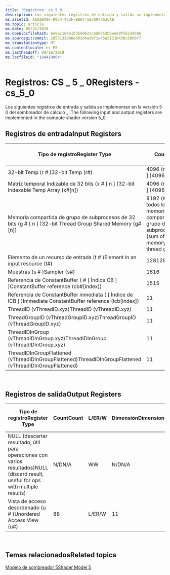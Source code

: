 ```yaml
---
title: 'Registros: cs_5_0'
description: Los siguientes registros de entrada y salida se implementan en la versión 5 0 del sombreador de cálculo \_ .
ms.assetid: A602BA9F-0934-472F-BB07-5E7A97763CAB
ms.topic: article
ms.date: 05/31/2018
ms.openlocfilehash: be9a1164a1b3b4d623ced8453bbee50f561d4666
ms.sourcegitcommit: 2d531328b6ed82d4ad971a45a5131b430c5866f7
ms.translationtype: MT
ms.contentlocale: es-ES
ms.lasthandoff: 09/16/2019
ms.locfileid: "104419064"
---
```

# <a name="registers---cs_5_0"></a><span data-ttu-id="bce3f-103">Registros: CS \_ 5 \_ 0</span><span class="sxs-lookup"><span data-stu-id="bce3f-103">Registers - cs\_5\_0</span></span>

<span data-ttu-id="bce3f-104">Los siguientes registros de entrada y salida se implementan en la versión 5 0 del sombreador de cálculo \_ .</span><span class="sxs-lookup"><span data-stu-id="bce3f-104">The following input and output registers are implemented in the compute shader version 5\_0.</span></span>

## <a name="input-registers"></a><span data-ttu-id="bce3f-105">Registros de entrada</span><span class="sxs-lookup"><span data-stu-id="bce3f-105">Input Registers</span></span>



| <span data-ttu-id="bce3f-106">Tipo de registro</span><span class="sxs-lookup"><span data-stu-id="bce3f-106">Register Type</span></span>                                        | <span data-ttu-id="bce3f-107">Count</span><span class="sxs-lookup"><span data-stu-id="bce3f-107">Count</span></span>                                                  | <span data-ttu-id="bce3f-108">L/E</span><span class="sxs-lookup"><span data-stu-id="bce3f-108">R/W</span></span> | <span data-ttu-id="bce3f-109">Dimensión</span><span class="sxs-lookup"><span data-stu-id="bce3f-109">Dimension</span></span>                        | <span data-ttu-id="bce3f-110">Indexable por r\#</span><span class="sxs-lookup"><span data-stu-id="bce3f-110">Indexable by r\#</span></span> | <span data-ttu-id="bce3f-111">Valores predeterminados</span><span class="sxs-lookup"><span data-stu-id="bce3f-111">Defaults</span></span> | <span data-ttu-id="bce3f-112">Requiere DCL</span><span class="sxs-lookup"><span data-stu-id="bce3f-112">Requires DCL</span></span> |
|------------------------------------------------------|--------------------------------------------------------|-----|----------------------------------|------------------|----------|--------------|
| <span data-ttu-id="bce3f-113">32-bit Temp (r \# )</span><span class="sxs-lookup"><span data-stu-id="bce3f-113">32-bit Temp (r\#)</span></span>                                    | <span data-ttu-id="bce3f-114">4096 (r \# + x \# \[ n \] )</span><span class="sxs-lookup"><span data-stu-id="bce3f-114">4096(r\#+x\#\[n\])</span></span>                                     | <span data-ttu-id="bce3f-115">L/E</span><span class="sxs-lookup"><span data-stu-id="bce3f-115">R/W</span></span> | <span data-ttu-id="bce3f-116">4</span><span class="sxs-lookup"><span data-stu-id="bce3f-116">4</span></span>                                | <span data-ttu-id="bce3f-117">No</span><span class="sxs-lookup"><span data-stu-id="bce3f-117">No</span></span>               | <span data-ttu-id="bce3f-118">None</span><span class="sxs-lookup"><span data-stu-id="bce3f-118">None</span></span>     | <span data-ttu-id="bce3f-119">Sí</span><span class="sxs-lookup"><span data-stu-id="bce3f-119">Yes</span></span>          |
| <span data-ttu-id="bce3f-120">Matriz temporal Indizable de 32 bits (x \# \[ n \] )</span><span class="sxs-lookup"><span data-stu-id="bce3f-120">32-bit Indexable Temp Array (x\#\[n\])</span></span>               | <span data-ttu-id="bce3f-121">4096 (r \# + x \# \[ n \] )</span><span class="sxs-lookup"><span data-stu-id="bce3f-121">4096(r\#+x\#\[n\])</span></span>                                     | <span data-ttu-id="bce3f-122">L/E</span><span class="sxs-lookup"><span data-stu-id="bce3f-122">R/W</span></span> | <span data-ttu-id="bce3f-123">4</span><span class="sxs-lookup"><span data-stu-id="bce3f-123">4</span></span>                                | <span data-ttu-id="bce3f-124">Sí</span><span class="sxs-lookup"><span data-stu-id="bce3f-124">Yes</span></span>              | <span data-ttu-id="bce3f-125">None</span><span class="sxs-lookup"><span data-stu-id="bce3f-125">None</span></span>     | <span data-ttu-id="bce3f-126">Sí</span><span class="sxs-lookup"><span data-stu-id="bce3f-126">Yes</span></span>          |
| <span data-ttu-id="bce3f-127">Memoria compartida de grupo de subprocesos de 32 bits (g \# \[ n \] )</span><span class="sxs-lookup"><span data-stu-id="bce3f-127">32-bit Thread Group Shared Memory (g\#\[n\])</span></span>         | <span data-ttu-id="bce3f-128">8192 (suma de todos los Decls de memoria compartida para el grupo de subprocesos)</span><span class="sxs-lookup"><span data-stu-id="bce3f-128">8192 (sum of all shared memory decls for thread group)</span></span> | <span data-ttu-id="bce3f-129">L/E</span><span class="sxs-lookup"><span data-stu-id="bce3f-129">R/W</span></span> | <span data-ttu-id="bce3f-130">1 (se pueden declarar de varias maneras)</span><span class="sxs-lookup"><span data-stu-id="bce3f-130">1 (can be declared various ways)</span></span> | <span data-ttu-id="bce3f-131">Sí</span><span class="sxs-lookup"><span data-stu-id="bce3f-131">Yes</span></span>              | <span data-ttu-id="bce3f-132">None</span><span class="sxs-lookup"><span data-stu-id="bce3f-132">None</span></span>     | <span data-ttu-id="bce3f-133">Sí</span><span class="sxs-lookup"><span data-stu-id="bce3f-133">Yes</span></span>          |
| <span data-ttu-id="bce3f-134">Elemento de un recurso de entrada (t \# )</span><span class="sxs-lookup"><span data-stu-id="bce3f-134">Element in an input resource (t\#)</span></span>                   | <span data-ttu-id="bce3f-135">128</span><span class="sxs-lookup"><span data-stu-id="bce3f-135">128</span></span>                                                    | <span data-ttu-id="bce3f-136">R</span><span class="sxs-lookup"><span data-stu-id="bce3f-136">R</span></span>   | <span data-ttu-id="bce3f-137">1</span><span class="sxs-lookup"><span data-stu-id="bce3f-137">1</span></span>                                | <span data-ttu-id="bce3f-138">No</span><span class="sxs-lookup"><span data-stu-id="bce3f-138">No</span></span>               | <span data-ttu-id="bce3f-139">None</span><span class="sxs-lookup"><span data-stu-id="bce3f-139">None</span></span>     | <span data-ttu-id="bce3f-140">Sí</span><span class="sxs-lookup"><span data-stu-id="bce3f-140">Yes</span></span>          |
| <span data-ttu-id="bce3f-141">Muestras (s \# )</span><span class="sxs-lookup"><span data-stu-id="bce3f-141">Sampler (s\#)</span></span>                                        | <span data-ttu-id="bce3f-142">16</span><span class="sxs-lookup"><span data-stu-id="bce3f-142">16</span></span>                                                     | <span data-ttu-id="bce3f-143">R</span><span class="sxs-lookup"><span data-stu-id="bce3f-143">R</span></span>   | <span data-ttu-id="bce3f-144">1</span><span class="sxs-lookup"><span data-stu-id="bce3f-144">1</span></span>                                | <span data-ttu-id="bce3f-145">No</span><span class="sxs-lookup"><span data-stu-id="bce3f-145">No</span></span>               | <span data-ttu-id="bce3f-146">None</span><span class="sxs-lookup"><span data-stu-id="bce3f-146">None</span></span>     | <span data-ttu-id="bce3f-147">Sí</span><span class="sxs-lookup"><span data-stu-id="bce3f-147">Yes</span></span>          |
| <span data-ttu-id="bce3f-148">Referencia de ConstantBuffer ( \# \[ Índice CB \] )</span><span class="sxs-lookup"><span data-stu-id="bce3f-148">ConstantBuffer reference (cb\#\[index\])</span></span>             | <span data-ttu-id="bce3f-149">15</span><span class="sxs-lookup"><span data-stu-id="bce3f-149">15</span></span>                                                     | <span data-ttu-id="bce3f-150">R</span><span class="sxs-lookup"><span data-stu-id="bce3f-150">R</span></span>   | <span data-ttu-id="bce3f-151">4</span><span class="sxs-lookup"><span data-stu-id="bce3f-151">4</span></span>                                | <span data-ttu-id="bce3f-152">Sí (contenido)</span><span class="sxs-lookup"><span data-stu-id="bce3f-152">Yes (contents)</span></span>   | <span data-ttu-id="bce3f-153">Ninguno</span><span class="sxs-lookup"><span data-stu-id="bce3f-153">None</span></span>     | <span data-ttu-id="bce3f-154">Sí</span><span class="sxs-lookup"><span data-stu-id="bce3f-154">Yes</span></span>          |
| <span data-ttu-id="bce3f-155">Referencia de ConstantBuffer inmediata ( \[ Índice de ICB \] )</span><span class="sxs-lookup"><span data-stu-id="bce3f-155">Immediate ConstantBuffer reference (icb\[index\])</span></span>    | <span data-ttu-id="bce3f-156">1</span><span class="sxs-lookup"><span data-stu-id="bce3f-156">1</span></span>                                                      | <span data-ttu-id="bce3f-157">R</span><span class="sxs-lookup"><span data-stu-id="bce3f-157">R</span></span>   | <span data-ttu-id="bce3f-158">4</span><span class="sxs-lookup"><span data-stu-id="bce3f-158">4</span></span>                                | <span data-ttu-id="bce3f-159">Sí (contenido)</span><span class="sxs-lookup"><span data-stu-id="bce3f-159">Yes(contents)</span></span>    | <span data-ttu-id="bce3f-160">Ninguno</span><span class="sxs-lookup"><span data-stu-id="bce3f-160">None</span></span>     | <span data-ttu-id="bce3f-161">Sí</span><span class="sxs-lookup"><span data-stu-id="bce3f-161">Yes</span></span>          |
| <span data-ttu-id="bce3f-162">ThreadID (vThreadID.xyz)</span><span class="sxs-lookup"><span data-stu-id="bce3f-162">ThreadID (vThreadID.xyz)</span></span>                             | <span data-ttu-id="bce3f-163">1</span><span class="sxs-lookup"><span data-stu-id="bce3f-163">1</span></span>                                                      | <span data-ttu-id="bce3f-164">R</span><span class="sxs-lookup"><span data-stu-id="bce3f-164">R</span></span>   | <span data-ttu-id="bce3f-165">3</span><span class="sxs-lookup"><span data-stu-id="bce3f-165">3</span></span>                                | <span data-ttu-id="bce3f-166">No</span><span class="sxs-lookup"><span data-stu-id="bce3f-166">No</span></span>               | <span data-ttu-id="bce3f-167">N/D</span><span class="sxs-lookup"><span data-stu-id="bce3f-167">N/A</span></span>      | <span data-ttu-id="bce3f-168">Sí</span><span class="sxs-lookup"><span data-stu-id="bce3f-168">Yes</span></span>          |
| <span data-ttu-id="bce3f-169">ThreadGroupID (vThreadGroupID.xyz)</span><span class="sxs-lookup"><span data-stu-id="bce3f-169">ThreadGroupID (vThreadGroupID.xyz)</span></span>                   | <span data-ttu-id="bce3f-170">1</span><span class="sxs-lookup"><span data-stu-id="bce3f-170">1</span></span>                                                      | <span data-ttu-id="bce3f-171">R</span><span class="sxs-lookup"><span data-stu-id="bce3f-171">R</span></span>   | <span data-ttu-id="bce3f-172">3</span><span class="sxs-lookup"><span data-stu-id="bce3f-172">3</span></span>                                | <span data-ttu-id="bce3f-173">No</span><span class="sxs-lookup"><span data-stu-id="bce3f-173">No</span></span>               | <span data-ttu-id="bce3f-174">N/D</span><span class="sxs-lookup"><span data-stu-id="bce3f-174">N/A</span></span>      | <span data-ttu-id="bce3f-175">Sí</span><span class="sxs-lookup"><span data-stu-id="bce3f-175">Yes</span></span>          |
| <span data-ttu-id="bce3f-176">ThreadIDInGroup (vThreadIDInGroup.xyz)</span><span class="sxs-lookup"><span data-stu-id="bce3f-176">ThreadIDInGroup (vThreadIDInGroup.xyz)</span></span>               | <span data-ttu-id="bce3f-177">1</span><span class="sxs-lookup"><span data-stu-id="bce3f-177">1</span></span>                                                      | <span data-ttu-id="bce3f-178">R</span><span class="sxs-lookup"><span data-stu-id="bce3f-178">R</span></span>   | <span data-ttu-id="bce3f-179">3</span><span class="sxs-lookup"><span data-stu-id="bce3f-179">3</span></span>                                | <span data-ttu-id="bce3f-180">No</span><span class="sxs-lookup"><span data-stu-id="bce3f-180">No</span></span>               | <span data-ttu-id="bce3f-181">N/D</span><span class="sxs-lookup"><span data-stu-id="bce3f-181">N/A</span></span>      | <span data-ttu-id="bce3f-182">Sí</span><span class="sxs-lookup"><span data-stu-id="bce3f-182">Yes</span></span>          |
| <span data-ttu-id="bce3f-183">ThreadIDInGroupFlattened (vThreadIDInGroupFlattened)</span><span class="sxs-lookup"><span data-stu-id="bce3f-183">ThreadIDInGroupFlattened (vThreadIDInGroupFlattened)</span></span> | <span data-ttu-id="bce3f-184">1</span><span class="sxs-lookup"><span data-stu-id="bce3f-184">1</span></span>                                                      | <span data-ttu-id="bce3f-185">R</span><span class="sxs-lookup"><span data-stu-id="bce3f-185">R</span></span>   | <span data-ttu-id="bce3f-186">1</span><span class="sxs-lookup"><span data-stu-id="bce3f-186">1</span></span>                                | <span data-ttu-id="bce3f-187">No</span><span class="sxs-lookup"><span data-stu-id="bce3f-187">No</span></span>               | <span data-ttu-id="bce3f-188">N/D</span><span class="sxs-lookup"><span data-stu-id="bce3f-188">N/A</span></span>      | <span data-ttu-id="bce3f-189">Sí</span><span class="sxs-lookup"><span data-stu-id="bce3f-189">Yes</span></span>          |



 

## <a name="output-registers"></a><span data-ttu-id="bce3f-190">Registros de salida</span><span class="sxs-lookup"><span data-stu-id="bce3f-190">Output Registers</span></span>



| <span data-ttu-id="bce3f-191">Tipo de registro</span><span class="sxs-lookup"><span data-stu-id="bce3f-191">Register Type</span></span>                                               | <span data-ttu-id="bce3f-192">Count</span><span class="sxs-lookup"><span data-stu-id="bce3f-192">Count</span></span> | <span data-ttu-id="bce3f-193">L/E</span><span class="sxs-lookup"><span data-stu-id="bce3f-193">R/W</span></span> | <span data-ttu-id="bce3f-194">Dimensión</span><span class="sxs-lookup"><span data-stu-id="bce3f-194">Dimension</span></span> | <span data-ttu-id="bce3f-195">Indexable por r\#</span><span class="sxs-lookup"><span data-stu-id="bce3f-195">Indexable by r\#</span></span> | <span data-ttu-id="bce3f-196">Valores predeterminados</span><span class="sxs-lookup"><span data-stu-id="bce3f-196">Defaults</span></span> | <span data-ttu-id="bce3f-197">Requiere DCL</span><span class="sxs-lookup"><span data-stu-id="bce3f-197">Requires DCL</span></span> |
|-------------------------------------------------------------|-------|-----|-----------|------------------|----------|--------------|
| <span data-ttu-id="bce3f-198">NULL (descartar resultado, útil para operaciones con varios resultados)</span><span class="sxs-lookup"><span data-stu-id="bce3f-198">NULL (discard result, useful for ops with multiple results)</span></span> | <span data-ttu-id="bce3f-199">N/D</span><span class="sxs-lookup"><span data-stu-id="bce3f-199">N/A</span></span>   | <span data-ttu-id="bce3f-200">W</span><span class="sxs-lookup"><span data-stu-id="bce3f-200">W</span></span>   | <span data-ttu-id="bce3f-201">N/D</span><span class="sxs-lookup"><span data-stu-id="bce3f-201">N/A</span></span>       | <span data-ttu-id="bce3f-202">N/D</span><span class="sxs-lookup"><span data-stu-id="bce3f-202">N/A</span></span>              | <span data-ttu-id="bce3f-203">N/D</span><span class="sxs-lookup"><span data-stu-id="bce3f-203">N/A</span></span>      | <span data-ttu-id="bce3f-204">No</span><span class="sxs-lookup"><span data-stu-id="bce3f-204">No</span></span>           |
| <span data-ttu-id="bce3f-205">Vista de acceso desordenado (u \# )</span><span class="sxs-lookup"><span data-stu-id="bce3f-205">Unordered Access View (u\#)</span></span>                                 | <span data-ttu-id="bce3f-206">8</span><span class="sxs-lookup"><span data-stu-id="bce3f-206">8</span></span>     | <span data-ttu-id="bce3f-207">L/E</span><span class="sxs-lookup"><span data-stu-id="bce3f-207">R/W</span></span> | <span data-ttu-id="bce3f-208">1</span><span class="sxs-lookup"><span data-stu-id="bce3f-208">1</span></span>         | <span data-ttu-id="bce3f-209">No</span><span class="sxs-lookup"><span data-stu-id="bce3f-209">No</span></span>               | <span data-ttu-id="bce3f-210">No</span><span class="sxs-lookup"><span data-stu-id="bce3f-210">No</span></span>       | <span data-ttu-id="bce3f-211">Sí</span><span class="sxs-lookup"><span data-stu-id="bce3f-211">Yes</span></span>          |



 

## <a name="related-topics"></a><span data-ttu-id="bce3f-212">Temas relacionados</span><span class="sxs-lookup"><span data-stu-id="bce3f-212">Related topics</span></span>

<dl> <dt>

[<span data-ttu-id="bce3f-213">Modelo de sombreador 5</span><span class="sxs-lookup"><span data-stu-id="bce3f-213">Shader Model 5</span></span>](d3d11-graphics-reference-sm5.md)
</dt> </dl>

 

 




